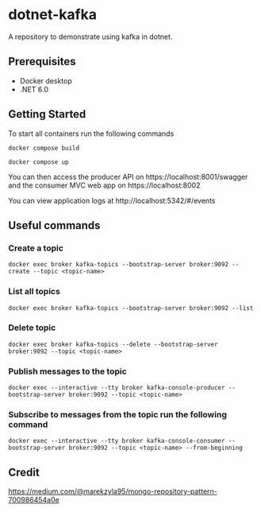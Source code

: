 # dotnet-kafka
A repository to demonstrate using kafka in dotnet.

## Prerequisites
* Docker desktop
* .NET 6.0

## Getting Started
To start all containers run the following commands

`docker compose build`

`docker compose up`

You can then access the producer API on https://localhost:8001/swagger and the consumer MVC web app on https://localhost:8002

You can view application logs at http://localhost:5342/#/events

## Useful commands

### Create a topic
`docker exec broker kafka-topics --bootstrap-server broker:9092 --create --topic <topic-name>`

### List all topics
`docker exec broker kafka-topics --bootstrap-server broker:9092 --list`

### Delete topic
`docker exec broker kafka-topics --delete --bootstrap-server broker:9092 --topic <topic-name>`

### Publish messages to the topic
`docker exec --interactive --tty broker kafka-console-producer --bootstrap-server broker:9092 --topic <topic-name>`

### Subscribe to messages from the topic run the following command
`docker exec --interactive --tty broker kafka-console-consumer --bootstrap-server broker:9092 --topic <topic-name> --from-beginning`

## Credit
https://medium.com/@marekzyla95/mongo-repository-pattern-700986454a0e
